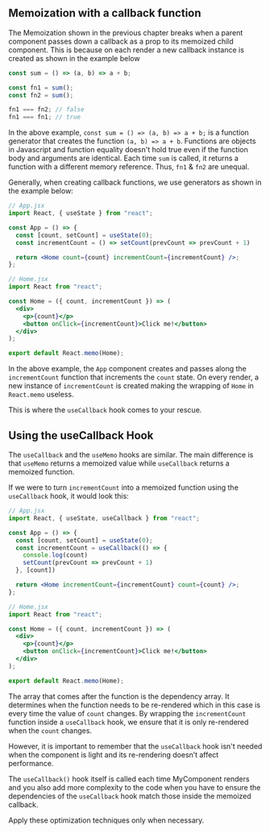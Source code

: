 ## Memoization with a callback function

The Memoization shown in the previous chapter breaks when a parent component passes down a callback as a prop to its memoized child component. This is because on each render a new callback instance is created as shown in the example below

```javascript
const sum = () => (a, b) => a + b;

const fn1 = sum();
const fn2 = sum();

fn1 === fn2; // false
fn1 === fn1; // true
```

In the above example, `const sum = () => (a, b) => a + b;` is a function generator that creates the function `(a, b) => a + b`.
Functions are objects in Javascript and function equality doesn't hold true even if the function body and arguments are identical.
Each time `sum` is called, it returns a function with a different memory reference. Thus, `fn1` & `fn2` are unequal.

Generally, when creating callback functions, we use generators as shown in the example below:

```jsx
// App.jsx
import React, { useState } from "react";

const App = () => {
  const [count, setCount] = useState(0);
  const incrementCount = () => setCount(prevCount => prevCount + 1)

  return <Home count={count} incrementCount={incrementCount} />;
};

// Home.jsx
import React from "react";

const Home = ({ count, incrementCount }) => (
  <div>
    <p>{count}</p>
    <button onClick={incrementCount}>Click me!</button>
  </div>
);

export default React.memo(Home);
```

In the above example, the `App` component creates and passes along the `incrementCount` function that increments the `count` state. On every render, a new instance of `incrementCount` is created making the wrapping of `Home` in `React.memo` useless.

This is where the `useCallback` hook comes to your rescue.

## Using the useCallback Hook

The `useCallback` and the `useMemo` hooks are similar. The main difference is that `useMemo` returns a memoized value while `useCallback` returns a memoized function.

If we were to turn `incrementCount` into a memoized function using the `useCallback` hook, it would look this:

```jsx
// App.jsx
import React, { useState, useCallback } from "react";

const App = () => {
  const [count, setCount] = useState(0);
  const incrementCount = useCallback(() => {
    console.log(count)
    setCount(prevCount => prevCount + 1)
  }, [count])

  return <Home incrementCount={incrementCount} count={count} />;
};

// Home.jsx
import React from "react";

const Home = ({ count, incrementCount }) => (
  <div>
    <p>{count}</p>
    <button onClick={incrementCount}>Click me!</button>
  </div>
);

export default React.memo(Home);
```

The array that comes after the function is the dependency array. It determines when the function needs to be re-rendered which in this case is every time the value of `count` changes. By wrapping the `incrementCount` function inside a `useCallback` hook, we ensure that it is only re-rendered when the `count` changes.

However, it is important to remember that the `useCallback` hook isn't needed when the component is light and its re-rendering doesn’t affect performance.

The `useCallback()` hook itself is called each time MyComponent renders and you also add more complexity to the code when you have to ensure the dependencies of the `useCallback` hook match those inside the memoized callback.

Apply these optimization techniques only when necessary.